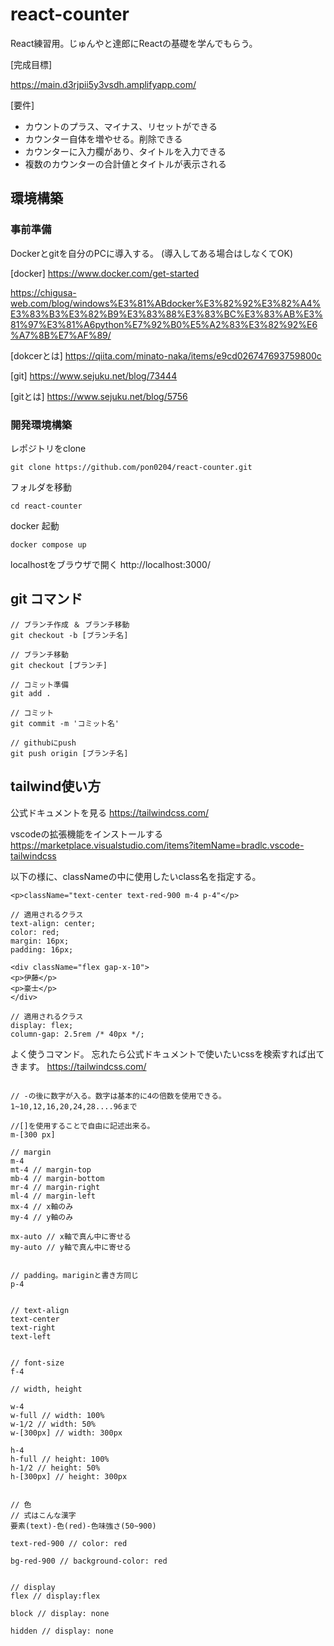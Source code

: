 # react-counter

React練習用。じゅんやと達郎にReactの基礎を学んでもらう。

[完成目標]

https://main.d3rjpii5y3vsdh.amplifyapp.com/


[要件]

- カウントのプラス、マイナス、リセットができる
- カウンター自体を増やせる。削除できる
- カウンターに入力欄があり、タイトルを入力できる
- 複数のカウンターの合計値とタイトルが表示される


## 環境構築

### 事前準備

Dockerとgitを自分のPCに導入する。 (導入してある場合はしなくてOK)

[docker]
https://www.docker.com/get-started

https://chigusa-web.com/blog/windows%E3%81%ABdocker%E3%82%92%E3%82%A4%E3%83%B3%E3%82%B9%E3%83%88%E3%83%BC%E3%83%AB%E3%81%97%E3%81%A6python%E7%92%B0%E5%A2%83%E3%82%92%E6%A7%8B%E7%AF%89/

[dokcerとは]
https://qiita.com/minato-naka/items/e9cd026747693759800c

[git]
https://www.sejuku.net/blog/73444

[gitとは]
https://www.sejuku.net/blog/5756


### 開発環境構築

レポジトリをclone
```
git clone https://github.com/pon0204/react-counter.git
```

フォルダを移動
```
cd react-counter
```

docker 起動
```
docker compose up
```

localhostをブラウザで開く
http://localhost:3000/


## git コマンド

```
// ブランチ作成 ＆ ブランチ移動
git checkout -b [ブランチ名]

// ブランチ移動
git checkout [ブランチ]

// コミット準備
git add . 

// コミット
git commit -m 'コミット名'

// githubにpush
git push origin [ブランチ名]

```

## tailwind使い方

公式ドキュメントを見る
https://tailwindcss.com/

vscodeの拡張機能をインストールする
https://marketplace.visualstudio.com/items?itemName=bradlc.vscode-tailwindcss

以下の様に、classNameの中に使用したいclass名を指定する。
```
<p>className="text-center text-red-900 m-4 p-4"</p>

// 適用されるクラス
text-align: center;
color: red;
margin: 16px;
padding: 16px;

<div className="flex gap-x-10">
<p>伊藤</p>
<p>豪士</p>
</div>

// 適用されるクラス
display: flex;
column-gap: 2.5rem /* 40px */;

```

よく使うコマンド。
忘れたら公式ドキュメントで使いたいcssを検索すれば出てきます。
https://tailwindcss.com/

```

// -の後に数字が入る。数字は基本的に4の倍数を使用できる。
1~10,12,16,20,24,28....96まで

//[]を使用することで自由に記述出来る。
m-[300 px]

// margin 
m-4
mt-4 // margin-top
mb-4 // margin-bottom
mr-4 // margin-right
ml-4 // margin-left
mx-4 // x軸のみ
my-4 // y軸のみ

mx-auto // x軸で真ん中に寄せる
my-auto // y軸で真ん中に寄せる


// padding。mariginと書き方同じ
p-4 


// text-align
text-center
text-right
text-left


// font-size
f-4

// width, height

w-4
w-full // width: 100%
w-1/2 // width: 50%
w-[300px] // width: 300px

h-4
h-full // height: 100%
h-1/2 // height: 50%
h-[300px] // height: 300px


// 色
// 式はこんな漢字
要素(text)-色(red)-色味強さ(50~900)

text-red-900 // color: red

bg-red-900 // background-color: red


// display
flex // display:flex

block // display: none

hidden // display: none

```


